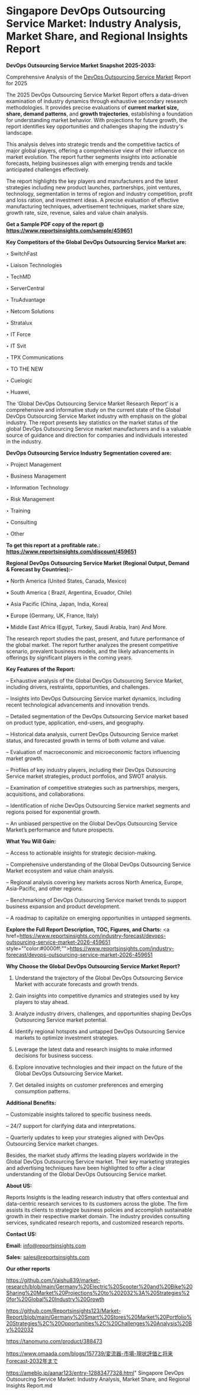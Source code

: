 # Singapore DevOps Outsourcing Service Market: Industry Analysis, Market Share, and Regional Insights Report

<strong>DevOps Outsourcing Service Market Snapshot 2025-2033:</strong>

Comprehensive Analysis of the <a href=https://www.reportsinsights.com/sample/459651>DevOps Outsourcing Service Market</a> Report for 2025

The 2025 DevOps Outsourcing Service Market Report offers a data-driven examination of industry dynamics through exhaustive secondary research methodologies. It provides precise evaluations of <strong>current market size, share, demand patterns</strong>, and <strong>growth trajectories</strong>, establishing a foundation for understanding market behavior. With projections for future growth, the report identifies key opportunities and challenges shaping the industry's landscape.

This analysis delves into strategic trends and the competitive tactics of major global players, offering a comprehensive view of their influence on market evolution. The report further segments insights into actionable forecasts, helping businesses align with emerging trends and tackle anticipated challenges effectively.

The report highlights the key players and manufacturers and the latest strategies including new product launches, partnerships, joint ventures, technology, segmentation in terms of region and industry competition, profit and loss ration, and investment ideas. A precise evaluation of effective manufacturing techniques, advertisement techniques, market share size, growth rate, size, revenue, sales and value chain analysis.

<strong>Get a Sample PDF copy of the report @ <a href=https://www.reportsinsights.com/sample/459651 style=color:#0000ff;>https://www.reportsinsights.com/sample/459651</a></strong>

<strong>Key Competitors of the Global DevOps Outsourcing Service Market are:</strong>

‣ SwitchFast

‣ Liaison Technologies

‣ TechMD

‣ ServerCentral

‣ TruAdvantage

‣ Netcom Solutions

‣ Stratalux

‣ IT Force

‣ IT Svit

‣ TPX Communications

‣ TO THE NEW

‣ Cuelogic

‣ Huawei,

The ‘Global DevOps Outsourcing Service Market Research Report’ is a comprehensive and informative study on the current state of the Global DevOps Outsourcing Service Market industry with emphasis on the global industry. The report presents key statistics on the market status of the global DevOps Outsourcing Service market manufacturers and is a valuable source of guidance and direction for companies and individuals interested in the industry.

<strong>DevOps Outsourcing Service Industry Segmentation covered are:</strong>

‣ Project Management

‣ Business Management

‣ Information Technology

‣ Risk Management

‣ Training

‣ Consulting

‣ Other

<strong>To get this report at a profitable rate.: <a href=https://www.reportsinsights.com/discount/459651 style=color:#0000ff;>https://www.reportsinsights.com/discount/459651</a></strong>

<strong>Regional DevOps Outsourcing Service Market (Regional Output, Demand &amp; Forecast by Countries):-</strong>

• North America (United States, Canada, Mexico)

• South America ( Brazil, Argentina, Ecuador, Chile)

• Asia Pacific (China, Japan, India, Korea)

• Europe (Germany, UK, France, Italy)

• Middle East Africa (Egypt, Turkey, Saudi Arabia, Iran) And More.

The research report studies the past, present, and future performance of the global market. The report further analyzes the present competitive scenario, prevalent business models, and the likely advancements in offerings by significant players in the coming years.

<strong>Key Features of the Report:</strong>

– Exhaustive analysis of the Global DevOps Outsourcing Service Market, including drivers, restraints, opportunities, and challenges.

– Insights into DevOps Outsourcing Service market dynamics, including recent technological advancements and innovation trends.

– Detailed segmentation of the DevOps Outsourcing Service market based on product type, application, end-users, and geography.

– Historical data analysis, current DevOps Outsourcing Service market status, and forecasted growth in terms of both volume and value.

– Evaluation of macroeconomic and microeconomic factors influencing market growth.

– Profiles of key industry players, including their DevOps Outsourcing Service market strategies, product portfolios, and SWOT analysis.

– Examination of competitive strategies such as partnerships, mergers, acquisitions, and collaborations.

– Identification of niche DevOps Outsourcing Service market segments and regions poised for exponential growth.

– An unbiased perspective on the Global DevOps Outsourcing Service Market’s performance and future prospects.

<strong>What You Will Gain:</strong>

– Access to actionable insights for strategic decision-making.

– Comprehensive understanding of the Global DevOps Outsourcing Service Market ecosystem and value chain analysis.

– Regional analysis covering key markets across North America, Europe, Asia-Pacific, and other regions.

– Benchmarking of DevOps Outsourcing Service market trends to support business expansion and product development.

– A roadmap to capitalize on emerging opportunities in untapped segments.

<strong>Explore the Full Report Description, TOC, Figures, and Charts:</strong>
<a href=https://www.reportsinsights.com/industry-forecast/devops-outsourcing-service-market-2026-459651 style=""color:#0000ff;"">https://www.reportsinsights.com/industry-forecast/devops-outsourcing-service-market-2026-459651</a>

<strong>Why Choose the Global DevOps Outsourcing Service Market Report?</strong>

1. Understand the trajectory of the Global DevOps Outsourcing Service Market with accurate forecasts and growth trends.

2. Gain insights into competitive dynamics and strategies used by key players to stay ahead.

3. Analyze industry drivers, challenges, and opportunities shaping DevOps Outsourcing Service market potential.

4. Identify regional hotspots and untapped DevOps Outsourcing Service markets to optimize investment strategies.

5. Leverage the latest data and research insights to make informed decisions for business success.

6. Explore innovative technologies and their impact on the future of the Global DevOps Outsourcing Service Market.

7. Get detailed insights on customer preferences and emerging consumption patterns.

<strong>Additional Benefits:</strong>

– Customizable insights tailored to specific business needs.

– 24/7 support for clarifying data and interpretations.

– Quarterly updates to keep your strategies aligned with DevOps Outsourcing Service market changes.

Besides, the market study affirms the leading players worldwide in the Global DevOps Outsourcing Service market. Their key marketing strategies and advertising techniques have been highlighted to offer a clear understanding of the Global DevOps Outsourcing Service market.

<strong><strong>About US</strong>:</strong>

Reports Insights is the leading research industry that offers contextual and data-centric research services to its customers across the globe. The firm assists its clients to strategize business policies and accomplish sustainable growth in their respective market domain. The industry provides consulting services, syndicated research reports, and customized research reports.

<strong>Contact US:</strong>

<p class=><b>Email:</b> <a href=mailto:info@reportsinsights.com>info@reportsinsights.com</a></p>
<p class=><b>Sales:</b> <a href=mailto:sales@reportsinsights.com>sales@reportsinsights.com</a></p>

<strong>Our other reports</strong>

<a href=https://github.com/Vaishu839/market-research/blob/main/Germany%20Electric%20Scooter%20and%20Bike%20Sharing%20Market%20Projections%20to%202032%3A%20Strategies%20for%20Global%20Industry%20Growth>https://github.com/Vaishu839/market-research/blob/main/Germany%20Electric%20Scooter%20and%20Bike%20Sharing%20Market%20Projections%20to%202032%3A%20Strategies%20for%20Global%20Industry%20Growth</a>

<a href=https://github.com/Reportsinsights123/Market-Report/blob/main/Germany%20Smart%20Stores%20Market%20Portfolio%20Strategies%2C%20Opportunities%2C%20Challenges%20Analysis%20By%202032>https://github.com/Reportsinsights123/Market-Report/blob/main/Germany%20Smart%20Stores%20Market%20Portfolio%20Strategies%2C%20Opportunities%2C%20Challenges%20Analysis%20By%202032</a>

<a href=https://tanomuno.com/product/388473>https://tanomuno.com/product/388473</a>

<a href=https://www.omaada.com/blogs/157739/変流器-市場-現状評価と将来Forecast-2032年まで>https://www.omaada.com/blogs/157739/変流器-市場-現状評価と将来Forecast-2032年まで</a>

<a href=https://ameblo.jp/aanar123/entry-12883477328.html>https://ameblo.jp/aanar123/entry-12883477328.html</a>"	Singapore DevOps Outsourcing Service Market: Industry Analysis, Market Share, and Regional Insights Report.md
